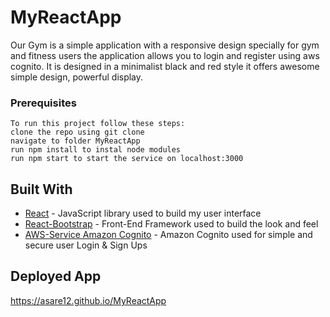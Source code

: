 # MyReactApp
Our Gym is a simple application with a responsive design specially for gym and fitness users the application allows you to login and register using aws cognito. It is designed in a minimalist black and red style it offers awesome simple design, powerful display.

### Prerequisites
```
To run this project follow these steps:
clone the repo using git clone
navigate to folder MyReactApp
run npm install to instal node modules
run npm start to start the service on localhost:3000
```

## Built With

* [React](https://reactjs.org/)  - JavaScript library used to build my user interface
* [React-Bootstrap](https://react-bootstrap.github.io/) - Front-End Framework used to build the look and feel
* [AWS-Service Amazon Cognito](https://aws.amazon.com/cognito/) - Amazon Cognito used for simple and secure user Login & Sign Ups

## Deployed App
 https://asare12.github.io/MyReactApp
